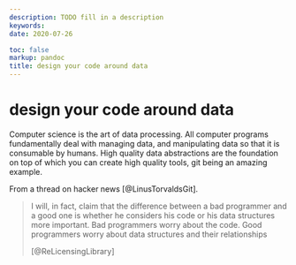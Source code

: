 ```yaml
---
description: TODO fill in a description
keywords: 
date: 2020-07-26

toc: false
markup: pandoc
title: design your code around data
---
```


# design your code around data

Computer science is the art of data processing.
All computer programs fundamentally deal with managing data, and manipulating data so that it is consumable by humans.
High quality data abstractions are the foundation on top of which you can create high quality tools, git being an amazing example.

From a thread on hacker news [@LinusTorvaldsGit].

> I will, in fact, claim that the difference between a bad programmer and a good one is whether he considers his code or his data structures more important. Bad programmers worry about the code. Good programmers worry about data structures and their relationships
>
> [@ReLicensingLibrary]
